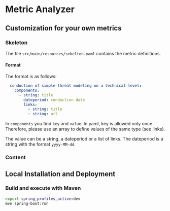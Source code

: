 # Metric Analyzer

## Customization for your own metrics
### Skeleton
The file `src/main/resources/sekelton.yaml` contains the metric definitions.

#### Format
The format is as follows:
```yaml 
  conduction of simple threat modeling on a technical level:
    components:
      - string: title
        dateperiod: conduction date
        links:
          - string: title
          - string: url
```
In `components` you find `key` and `value`. In yaml, key is allowed only once. Therefore, please use an array to define values of the same type (see links).

The value can be a string, a dateperiod or a list of links. The dateperiod is a string with the format `yyyy-MM-dd`.

### Content


## Local Installation and Deployment

### Build and execute with Maven

```bash
export spring_profiles_active=dev
mvn spring-boot:run
```

